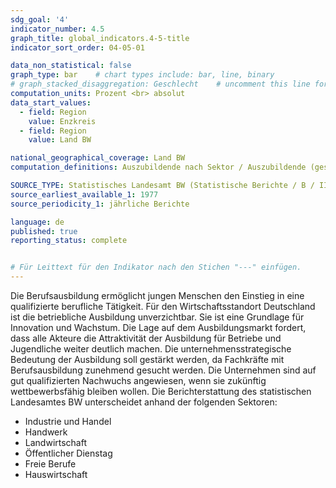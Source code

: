```yaml
---
sdg_goal: '4'
indicator_number: 4.5
graph_title: global_indicators.4-5-title 
indicator_sort_order: 04-05-01

data_non_statistical: false
graph_type: bar    # chart types include: bar, line, binary
# graph_stacked_disaggregation: Geschlecht    # uncomment this line for stacked bars. eplace "Geschlecht" with the field of aggregation.
computation_units: Prozent <br> absolut
data_start_values:
  - field: Region
    value: Enzkreis
  - field: Region
    value: Land BW

national_geographical_coverage: Land BW
computation_definitions: Auszubildende nach Sektor / Auszubildende (gesamt) * 100 <br> Auszubildende nach Sektor (absolut)

SOURCE_TYPE: Statistisches Landesamt BW (Statistische Berichte / B / II / 5) <br> Auszubildende in Baden-Württemberg (Ergebnisse der Berufsbildungsstatistik)
source_earliest_available_1: 1977
source_periodicity_1: jährliche Berichte

language: de   
published: true
reporting_status: complete


# Für Leittext für den Indikator nach den Stichen "---" einfügen.
---
```


Die Berufsausbildung ermöglicht jungen Menschen den Einstieg in eine qualifizierte berufliche Tätigkeit. Für den Wirtschaftsstandort Deutschland ist die betriebliche Ausbildung unverzichtbar. Sie ist eine Grundlage für Innovation und Wachstum. Die Lage auf dem Ausbildungsmarkt fordert, dass alle Akteure die Attraktivität der Ausbildung für Betriebe und Jugendliche weiter deutlich machen. Die unternehmensstrategische Bedeutung der Ausbildung soll gestärkt werden, da Fachkräfte mit Berufsausbildung zunehmend gesucht werden. Die Unternehmen sind auf gut qualifizierten Nachwuchs angewiesen, wenn sie zukünftig wettbewerbsfähig bleiben wollen. Die Berichterstattung des statistischen Landesamtes BW unterscheidet anhand der folgenden Sektoren: <br>
- Industrie und Handel
- Handwerk
- Landwirtschaft
- Öffentlicher Dienstag
- Freie Berufe
- Hauswirtschaft
